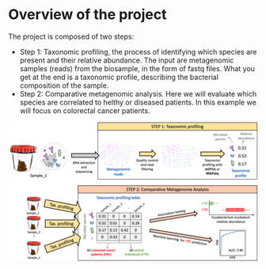 # Overview of the project

The project is composed of two steps:

- Step 1: Taxonomic profiling, the process of identifying which species are present and their relative abundance. The input are metagenomic samples (reads) from the biosample, in the form of fastq files. What you get at the end is a taxonomic profile, describing the bacterial composition of the sample.
- Step 2: Comparative metagenomic analysis. Here we will evaluate which species are correlated to helthy or diseased patients. In this example we will focus on colorectal cancer patients.

![](../assets/images/Project3/Overview.png)
